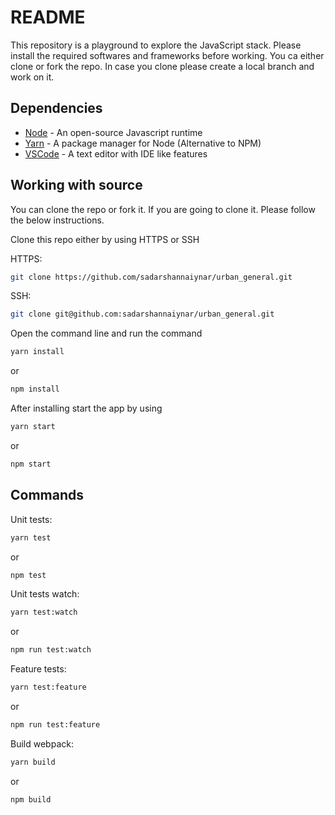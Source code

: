 README
===

This repository is a playground to explore the JavaScript stack. Please install the required softwares and frameworks before working. You ca either clone or fork the repo. In case you clone please create a local branch and work on it.

Dependencies
---

* [Node](https://nodejs.org/en/) - An open-source Javascript runtime
* [Yarn](https://yarnpkg.com/lang/en/) - A package manager for Node (Alternative to NPM)
* [VSCode](https://code.visualstudio.com/) - A text editor with IDE like features

Working with source
---

You can clone the repo or fork it. If you are going to clone it. Please follow the below instructions.

Clone this repo either by using HTTPS or SSH

HTTPS:

```sh
git clone https://github.com/sadarshannaiynar/urban_general.git
```

SSH:

```sh
git clone git@github.com:sadarshannaiynar/urban_general.git
```

Open the command line and run the command

```sh
yarn install
```

or

```sh
npm install
```

After installing start the app by using

```sh
yarn start
```

or

```sh
npm start
```

Commands
---

Unit tests:

```sh
yarn test
```

or

```sh
npm test
```

Unit tests watch:

```sh
yarn test:watch
```

or

```sh
npm run test:watch
```

Feature tests:

```sh
yarn test:feature
```

or

```sh
npm run test:feature
```

Build webpack:

```sh
yarn build
```

or

```sh
npm build
```
